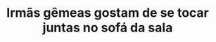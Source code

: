 ---
layout: post
title: Irmãs gêmeas gostam de se tocar juntas no sofá da sala
thumb: irmas-gemeas-gostam-de-se-tocar-juntas-no-sofa-da-sala
duration: "23:43"
permalink: /:title
video: https://www.xvideos.com/embedframe/32719281
categories: teen, pussy, hot, ass, girl, milf, amateur, young, masturbation, public, voyeur, orgasm, webcam, cam, couple, cams, camgirl, camshow, live, ohmibod
---